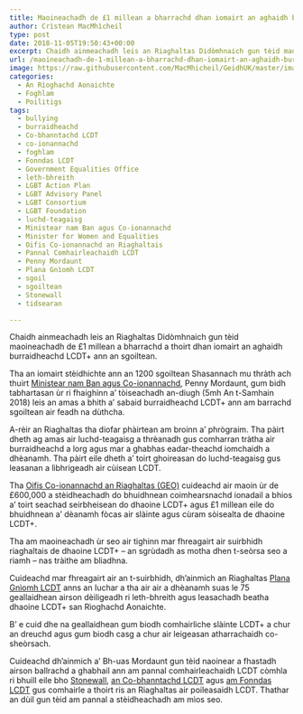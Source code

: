 ```yaml
---
title: Maoineachadh de £1 millean a bharrachd dhan iomairt an aghaidh burraidheachd LCDT+
author: Crìstean MacMhìcheil
type: post
date: 2018-11-05T19:50:43+00:00
excerpt: Chaidh ainmeachadh leis an Riaghaltas Didòmhnaich gun tèid maoineachadh de £1 millean a bharrachd a thoirt dhan strì an aghaidh burraidheachd LCDT+ ann an sgoiltean.
url: /maoineachadh-de-1-millean-a-bharrachd-dhan-iomairt-an-aghaidh-burraidheachd-lcdt/
image: https://raw.githubusercontent.com/MacMhicheil/GeidhUK/master/images/.jpg
categories:
  - An Rìoghachd Aonaichte
  - Foghlam
  - Poilitigs
tags:
  - bullying
  - burraidheachd
  - Co-bhanntachd LCDT
  - co-ionannachd
  - foghlam
  - Fonndas LCDT
  - Government Equalities Office
  - leth-bhreith
  - LGBT Action Plan
  - LGBT Advisory Panel
  - LGBT Consortium
  - LGBT Foundation
  - luchd-teagaisg
  - Ministear nam Ban agus Co-ionannachd
  - Minister for Women and Equalities
  - Oifis Co-ionannachd an Riaghaltais
  - Pannal Comhairleachaidh LCDT
  - Penny Mordaunt
  - Plana Gnìomh LCDT
  - sgoil
  - sgoiltean
  - Stonewall
  - tidsearan

---
```

Chaidh ainmeachadh leis an Riaghaltas Didòmhnaich gun tèid maoineachadh de £1 millean a bharrachd a thoirt dhan iomairt an aghaidh burraidheachd LCDT+ ann an sgoiltean.

Tha an iomairt stèidhichte ann an 1200 sgoiltean Shasannach mu thràth ach thuirt [Ministear nam Ban agus Co-ionannachd][1], Penny Mordaunt, gum bidh tabhartasan ùr ri fhaighinn a&#8217; tòiseachadh an-diugh (5mh An t-Samhain 2018) leis an amas a bhith a&#8217; sabaid burraidheachd LCDT+ ann am barrachd sgoiltean air feadh na dùthcha.

A-rèir an Riaghaltas tha diofar phàirtean am broinn a&#8217; phrògraim. Tha pàirt dheth ag amas air luchd-teagaisg a thrèanadh gus comharran tràtha air burraidheachd a lorg agus mar a ghabhas eadar-theachd iomchaidh a dhèanamh. Tha pàirt eile dheth a&#8217; toirt ghoireasan do luchd-teagaisg gus leasanan a lìbhrigeadh air cùisean LCDT.

Tha [Oifis Co-ionannachd an Riaghaltas (GEO)][2] cuideachd air maoin ùr de £600,000 a stèidheachadh do bhuidhnean coimhearsnachd ionadail a bhios a&#8217; toirt seachad seirbheisean do dhaoine LCDT+ agus £1 millean eile do bhuidhnean a&#8217; dèanamh fòcas air slàinte agus cùram sòisealta de dhaoine LCDT+.

Tha am maoineachadh ùr seo air tighinn mar fhreagairt air suirbhidh riaghaltais de dhaoine LCDT+ &#8211; an sgrùdadh as motha dhen t-seòrsa seo a riamh &#8211; nas tràithe am bliadhna.

Cuideachd mar fhreagairt air an t-suirbhidh, dh’ainmich an Riaghaltas [Plana Gnìomh LCDT][3] anns an Iuchar a tha air air a dhèanamh suas le 75 geallaidhean airson dèiligeadh ri leth-bhreith agus leasachadh beatha dhaoine LCDT+ san Rìoghachd Aonaichte.

B’ e cuid dhe na geallaidhean gum biodh comhairliche slàinte LCDT+ a chur an dreuchd agus gum biodh casg a chur air leigeasan atharrachaidh co-sheòrsach.

Cuideachd dh’ainmich a&#8217; Bh-uas Mordaunt gun tèid naoinear a fhastadh airson ballrachd a ghabhail ann am pannal comhairleachaidh LCDT còmhla ri bhuill eile bho [Stonewall][4], [an Co-bhanntachd LCDT][5] agus [am Fonndas LCDT][6] gus comhairle a thoirt ris an Riaghaltas air poileasaidh LCDT. Thathar an dùil gun tèid am pannal a stèidheachadh am mìos seo.

 [1]: https://www.gov.uk/government/ministers/minister-for-women-and-equalities--3
 [2]: https://www.gov.uk/government/organisations/government-equalities-office
 [3]: https://www.gov.uk/government/publications/lgbt-action-plan-2018-improving-the-lives-of-lesbian-gay-bisexual-and-transgender-people
 [4]: http://www.stonewall.org.uk/
 [5]: http://www.lgbtconsortium.org.uk/
 [6]: https://lgbt.foundation/
